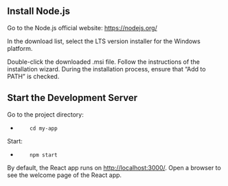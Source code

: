 ## Install Node.js

Go to the Node.js official website: <https://nodejs.org/>

In the download list, select the LTS version installer for the Windows
platform.

Double-click the downloaded .msi file. Follow the instructions of the
installation wizard. During the installation process, ensure that “Add to
PATH” is checked.

## Start the Development Server

Go to the project directory:

  *         cd my-app
    

Start:

  *         npm start
    

By default, the React app runs on <http://localhost:3000/>. Open a browser to
see the welcome page of the React app.

